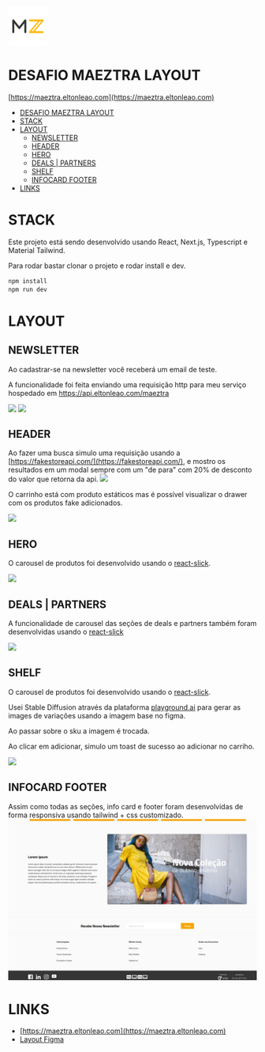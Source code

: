 <a href="https://aimeos.org/">
    <img src="./screenshots/logo.png" alt="Aimeos logo" title="Aimeos" height="80" />
</a>

# DESAFIO MAEZTRA LAYOUT

[https://maeztra.eltonleao.com](https://maeztra.eltonleao.com)

<!-- ![](./screenshots/hero.png) -->

- [DESAFIO MAEZTRA LAYOUT](#desafio-maeztra-layout)
- [STACK](#stack)
- [LAYOUT](#layout)
  - [NEWSLETTER](#newsletter)
  - [HEADER](#header)
  - [HERO](#hero)
  - [DEALS | PARTNERS](#deals--partners)
  - [SHELF](#shelf)
  - [INFOCARD FOOTER](#infocard-footer)
- [LINKS](#links)

# STACK

Este projeto está sendo desenvolvido usando React, Next.js, Typescript e Material Tailwind.

Para rodar bastar clonar o projeto e rodar install e dev.

```bash
npm install
npm run dev
```

# LAYOUT

## NEWSLETTER

Ao cadastrar-se na newsletter você receberá um email de teste.

A funcionalidade foi feita enviando uma requisição http para meu serviço hospedado em https://api.eltonleao.com/maeztra

<img src="./screenshots/desktop/newsletter.gif">
<img src="./screenshots/desktop/newsletter2.gif">

## HEADER

Ao fazer uma busca simulo uma requisição usando a [https://fakestoreapi.com/](https://fakestoreapi.com/), e mostro os resultados em um modal sempre com um "de para" com 20% de desconto do valor que retorna da api.
<img src="./screenshots/desktop/busca.gif">

O carrinho está com produto estáticos mas é possível visualizar o drawer com os produtos fake adicionados.

<img src="./screenshots/desktop/cart.gif">

## HERO

O carousel de produtos foi desenvolvido usando o [react-slick](https://react-slick.neostack.com/).

<img src="./screenshots/desktop/hero.gif" />

## DEALS | PARTNERS

A funcionalidade de carousel das seções de deals e partners também foram desenvolvidas usando o [react-slick](https://react-slick.neostack.com/)

<img height="500px" src="./screenshots/mobile/deals.gif" />

## SHELF

O carousel de produtos foi desenvolvido usando o [react-slick](https://react-slick.neostack.com/).

Usei Stable Diffusion através da plataforma [playground.ai](https://playgroundai.com/) para gerar as images de variações usando a imagem base no figma.

Ao passar sobre o sku a imagem é trocada.

Ao clicar em adicionar, simulo um toast de sucesso ao adicionar no carriho.

<img src="./screenshots/desktop/shelf.gif" />

## INFOCARD FOOTER

Assim como todas as seções, info card e footer foram desenvolvidas de forma responsiva usando tailwind + css customizado.
<img src="./screenshots/desktop/infocard-footer.png" />

# LINKS

- [https://maeztra.eltonleao.com](https://maeztra.eltonleao.com)
- [Layout Figma](https://www.figma.com/file/3RqPfS5PW9whbQNCTTaoqA/%5B2020-09%5D-MZ---Layout-Teste-de-vagas-para-time-de-Devs)
